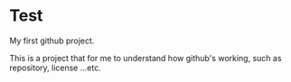 # Test
My first github project.

This is a project that for me to understand how github's working, such as repository, license ...etc. 
